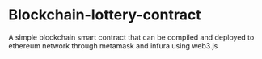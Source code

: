 # Blockchain-lottery-contract
A simple blockchain smart contract that can be compiled and deployed to ethereum network through metamask and infura using web3.js

